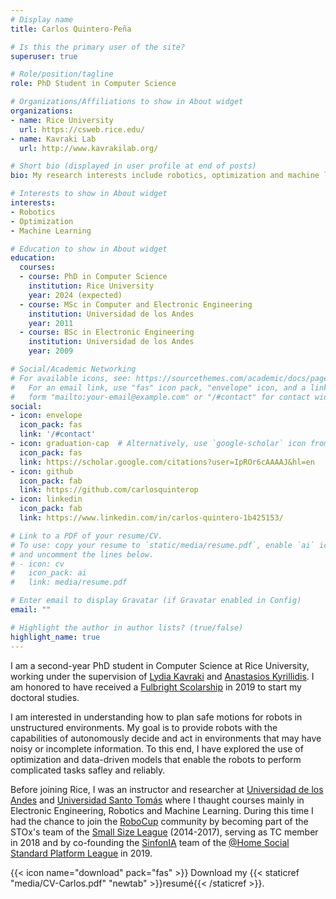 ```yaml
---
# Display name
title: Carlos Quintero-Peña

# Is this the primary user of the site?
superuser: true

# Role/position/tagline
role: PhD Student in Computer Science

# Organizations/Affiliations to show in About widget
organizations:
- name: Rice University
  url: https://csweb.rice.edu/
- name: Kavraki Lab
  url: http://www.kavrakilab.org/

# Short bio (displayed in user profile at end of posts)
bio: My research interests include robotics, optimization and machine learning

# Interests to show in About widget
interests:
- Robotics
- Optimization
- Machine Learning

# Education to show in About widget
education:
  courses:
  - course: PhD in Computer Science
    institution: Rice University
    year: 2024 (expected)
  - course: MSc in Computer and Electronic Engineering
    institution: Universidad de los Andes
    year: 2011
  - course: BSc in Electronic Engineering
    institution: Universidad de los Andes
    year: 2009

# Social/Academic Networking
# For available icons, see: https://sourcethemes.com/academic/docs/page-builder/#icons
#   For an email link, use "fas" icon pack, "envelope" icon, and a link in the
#   form "mailto:your-email@example.com" or "/#contact" for contact widget.
social:
- icon: envelope
  icon_pack: fas
  link: '/#contact'
- icon: graduation-cap  # Alternatively, use `google-scholar` icon from `ai` icon pack
  icon_pack: fas
  link: https://scholar.google.com/citations?user=IpROr6cAAAAJ&hl=en
- icon: github
  icon_pack: fab
  link: https://github.com/carlosquinterop
- icon: linkedin
  icon_pack: fab
  link: https://www.linkedin.com/in/carlos-quintero-1b425153/

# Link to a PDF of your resume/CV.
# To use: copy your resume to `static/media/resume.pdf`, enable `ai` icons in `params.toml`, 
# and uncomment the lines below.
# - icon: cv
#   icon_pack: ai
#   link: media/resume.pdf

# Enter email to display Gravatar (if Gravatar enabled in Config)
email: ""

# Highlight the author in author lists? (true/false)
highlight_name: true
---
```


I am a second-year PhD student in Computer Science at Rice University, working under the supervision of [Lydia Kavraki](https://www.cs.rice.edu/~kavraki/) and [Anastasios Kyrillidis](http://akyrillidis.github.io/about/). I am honored to have received a [Fulbright Scolarship](https://us.fulbrightonline.org/) in 2019 to start my doctoral studies.

I am interested in understanding how to plan safe motions for robots in unstructured environments. My goal is to provide robots with the capabilities of autonomously decide and act in environments that may have noisy or incomplete information. To this end, I have explored the use of optimization and data-driven models that enable the robots to perform complicated tasks safley and reliably.

Before joining Rice, I was an instructor and researcher at [Universidad de los Andes](https://uniandes.edu.co/en) and [Universidad Santo Tomás](https://www.usta.edu.co/#) where I thaught courses mainly in Electronic Engineering, Robotics and Machine Learning. During this time I had the chance to join the [RoboCup](https://www.robocup.org/) community by becoming part of the STOx's team of the [Small Size League](https://www.robocup.org/leagues/7) (2014-2017), serving as TC member in 2018 and by co-founding the [SinfonIA](https://www.facebook.com/SinfoniaUniandes/) team of the [@Home Social Standard Platform League](https://www.robocup.org/leagues/15) in 2019.

{{< icon name="download" pack="fas" >}} Download my {{< staticref "media/CV-Carlos.pdf" "newtab" >}}resumé{{< /staticref >}}.
